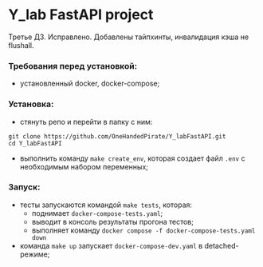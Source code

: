 # Y_lab FastAPI project


Третье ДЗ. Исправлено. Добавлены тайпхинты, инвалидация кэша не flushall.

### Требования перед установкой:
- установленный docker, docker-compose;

### Установка:
- стянуть репо и перейти в папку с ним:<br>
```
git clone https://github.com/OneHandedPirate/Y_labFastAPI.git
cd Y_labFastAPI
```
- выполнить команду `make create_env`, которая создает файл `.env` с необходимым набором переменных;

### Запуск:
- тесты запускаются командой `make tests`, которая:
  + поднимает `docker-compose-tests.yaml`;
  + выводит в консоль результаты прогона тестов;
  + выполняет команду `docker compose -f docker-compose-tests.yaml down`
- команда `make up` запускает `docker-compose-dev.yaml` в detached-режиме;
